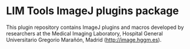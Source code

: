 # LIM Tools ImageJ plugins package

This plugin repository contains ImageJ plugins and macros developed by 
researchers at the Medical Imaging Laboratory, Hospital General Universitario 
Gregorio Marañón, Madrid (http://image.hggm.es).